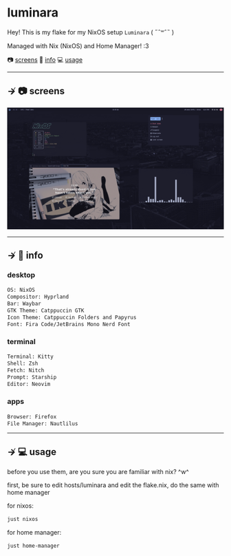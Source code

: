 # luminara

Hey! This is my flake for my NixOS setup `Luminara` ( ˶ˆ꒳ˆ˵ )

Managed with Nix (NixOS) and Home Manager! :3

📷 [screens](#--screens)
📝 [info](#--info)
💻 [usage](#--usage)

---

## ↛ 📷 screens

![Screenshot Showcase](assets/showcase.png)

---

## ↛ 📝 info

### desktop

```text
OS: NixOS
Compositor: Hyprland
Bar: Waybar
GTK Theme: Catppuccin GTK
Icon Theme: Catppuccin Folders and Papyrus
Font: Fira Code/JetBrains Mono Nerd Font
```

### terminal

```text
Terminal: Kitty
Shell: Zsh
Fetch: Nitch
Prompt: Starship
Editor: Neovim
```

### apps

```text
Browser: Firefox
File Manager: Nautlilus
```

---

## ↛ 💻 usage

before you use them, are you sure you are familiar with nix? ^w^

first, be sure to edit hosts/luminara and edit the flake.nix, do the same with home manager

for nixos:

```bash
just nixos
```

for home manager:

```bash
just home-manager
```
